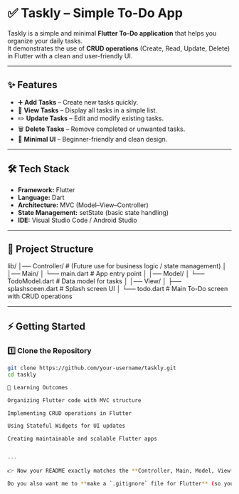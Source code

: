
# ✅ Taskly – Simple To-Do App

Taskly is a simple and minimal **Flutter To-Do application** that helps you organize your daily tasks.  
It demonstrates the use of **CRUD operations** (Create, Read, Update, Delete) in Flutter with a clean and user-friendly UI.  

---

## ✨ Features
- ➕ **Add Tasks** – Create new tasks quickly.  
- 📖 **View Tasks** – Display all tasks in a simple list.  
- ✏️ **Update Tasks** – Edit and modify existing tasks.  
- 🗑️ **Delete Tasks** – Remove completed or unwanted tasks.  
- 🎨 **Minimal UI** – Beginner-friendly and clean design.  

---

## 🛠️ Tech Stack
- **Framework:** Flutter  
- **Language:** Dart  
- **Architecture:** MVC (Model–View–Controller)  
- **State Management:** setState (basic state handling)  
- **IDE:** Visual Studio Code / Android Studio  

---

## 📂 Project Structure

lib/
│── Controller/ # (Future use for business logic / state management)
│
│── Main/
│ └── main.dart # App entry point
│
│── Model/
│ └── TodoModel.dart # Data model for tasks
│
│── View/
│ ├── splashsceen.dart # Splash screen UI
│ └── todo.dart # Main To-Do screen with CRUD operations




---

## ⚡ Getting Started

### 1️⃣ Clone the Repository
```bash
git clone https://github.com/your-username/taskly.git
cd taskly

🎯 Learning Outcomes

Organizing Flutter code with MVC structure

Implementing CRUD operations in Flutter

Using Stateful Widgets for UI updates

Creating maintainable and scalable Flutter apps


---

👉 Now your README exactly matches the **Controller, Main, Model, View** folder setup.  

Do you also want me to **make a `.gitignore` file for Flutter** (so you don’t accidentally push `build/`, `.idea/`, `.dart_tool/`, etc. to GitHub)?

